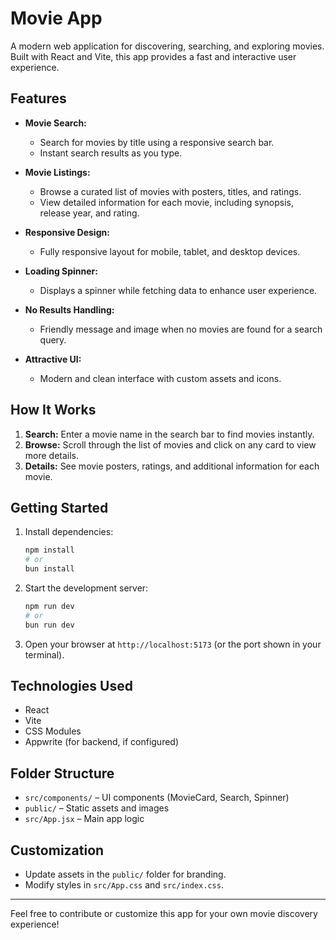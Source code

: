 # Movie App

A modern web application for discovering, searching, and exploring movies. Built with React and Vite, this app provides a fast and interactive user experience.

## Features

- **Movie Search:**
  - Search for movies by title using a responsive search bar.
  - Instant search results as you type.

- **Movie Listings:**
  - Browse a curated list of movies with posters, titles, and ratings.
  - View detailed information for each movie, including synopsis, release year, and rating.

- **Responsive Design:**
  - Fully responsive layout for mobile, tablet, and desktop devices.

- **Loading Spinner:**
  - Displays a spinner while fetching data to enhance user experience.

- **No Results Handling:**
  - Friendly message and image when no movies are found for a search query.

- **Attractive UI:**
  - Modern and clean interface with custom assets and icons.

## How It Works

1. **Search:** Enter a movie name in the search bar to find movies instantly.
2. **Browse:** Scroll through the list of movies and click on any card to view more details.
3. **Details:** See movie posters, ratings, and additional information for each movie.

## Getting Started

1. Install dependencies:
   ```bash
   npm install
   # or
   bun install
   ```
2. Start the development server:
   ```bash
   npm run dev
   # or
   bun run dev
   ```
3. Open your browser at `http://localhost:5173` (or the port shown in your terminal).

## Technologies Used
- React
- Vite
- CSS Modules
- Appwrite (for backend, if configured)

## Folder Structure
- `src/components/` – UI components (MovieCard, Search, Spinner)
- `public/` – Static assets and images
- `src/App.jsx` – Main app logic

## Customization
- Update assets in the `public/` folder for branding.
- Modify styles in `src/App.css` and `src/index.css`.

---

Feel free to contribute or customize this app for your own movie discovery experience!